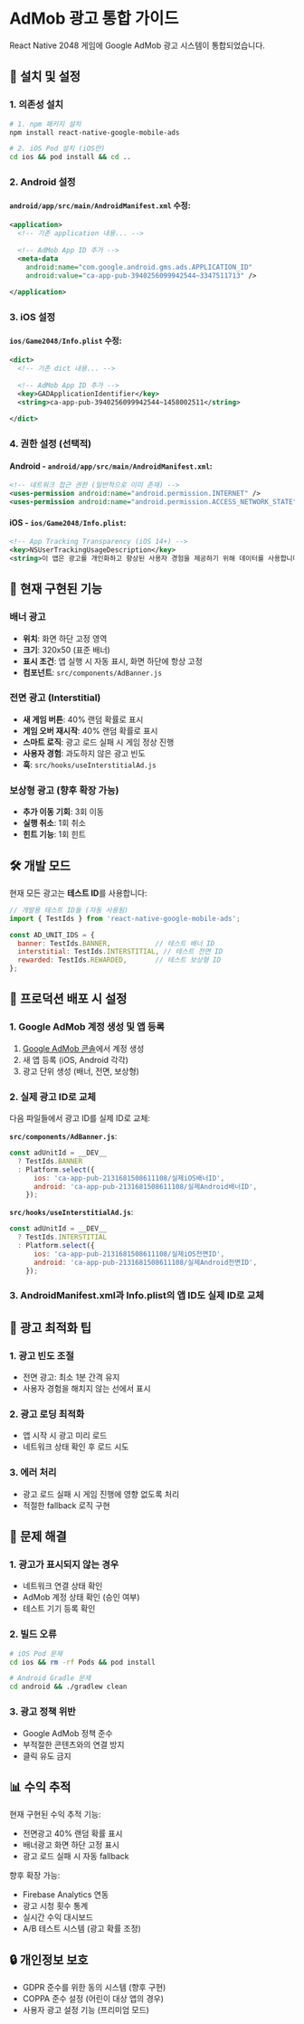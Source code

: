 # AdMob 광고 통합 가이드

React Native 2048 게임에 Google AdMob 광고 시스템이 통합되었습니다.

## 🚀 설치 및 설정

### 1. 의존성 설치

```bash
# 1. npm 패키지 설치
npm install react-native-google-mobile-ads

# 2. iOS Pod 설치 (iOS만)
cd ios && pod install && cd ..
```

### 2. Android 설정

#### `android/app/src/main/AndroidManifest.xml` 수정:

```xml
<application>
  <!-- 기존 application 내용... -->
  
  <!-- AdMob App ID 추가 -->
  <meta-data
    android:name="com.google.android.gms.ads.APPLICATION_ID"
    android:value="ca-app-pub-3940256099942544~3347511713" />
    
</application>
```

### 3. iOS 설정

#### `ios/Game2048/Info.plist` 수정:

```xml
<dict>
  <!-- 기존 dict 내용... -->
  
  <!-- AdMob App ID 추가 -->
  <key>GADApplicationIdentifier</key>
  <string>ca-app-pub-3940256099942544~1458002511</string>
  
</dict>
```

### 4. 권한 설정 (선택적)

#### Android - `android/app/src/main/AndroidManifest.xml`:
```xml
<!-- 네트워크 접근 권한 (일반적으로 이미 존재) -->
<uses-permission android:name="android.permission.INTERNET" />
<uses-permission android:name="android.permission.ACCESS_NETWORK_STATE" />
```

#### iOS - `ios/Game2048/Info.plist`:
```xml
<!-- App Tracking Transparency (iOS 14+) -->
<key>NSUserTrackingUsageDescription</key>
<string>이 앱은 광고를 개인화하고 향상된 사용자 경험을 제공하기 위해 데이터를 사용합니다.</string>
```

## 📱 현재 구현된 기능

### 배너 광고
- **위치**: 화면 하단 고정 영역
- **크기**: 320x50 (표준 배너)
- **표시 조건**: 앱 실행 시 자동 표시, 화면 하단에 항상 고정
- **컴포넌트**: `src/components/AdBanner.js`

### 전면 광고 (Interstitial)
- **새 게임 버튼**: 40% 랜덤 확률로 표시
- **게임 오버 재시작**: 40% 랜덤 확률로 표시  
- **스마트 로직**: 광고 로드 실패 시 게임 정상 진행
- **사용자 경험**: 과도하지 않은 광고 빈도
- **훅**: `src/hooks/useInterstitialAd.js`

### 보상형 광고 (향후 확장 가능)
- **추가 이동 기회**: 3회 이동
- **실행 취소**: 1회 취소
- **힌트 기능**: 1회 힌트

## 🛠️ 개발 모드

현재 모든 광고는 **테스트 ID**를 사용합니다:

```javascript
// 개발용 테스트 ID들 (자동 사용됨)
import { TestIds } from 'react-native-google-mobile-ads';

const AD_UNIT_IDS = {
  banner: TestIds.BANNER,           // 테스트 배너 ID
  interstitial: TestIds.INTERSTITIAL, // 테스트 전면 ID
  rewarded: TestIds.REWARDED,       // 테스트 보상형 ID
};
```

## 🔧 프로덕션 배포 시 설정

### 1. Google AdMob 계정 생성 및 앱 등록

1. [Google AdMob 콘솔](https://admob.google.com/)에서 계정 생성
2. 새 앱 등록 (iOS, Android 각각)
3. 광고 단위 생성 (배너, 전면, 보상형)

### 2. 실제 광고 ID로 교체

다음 파일들에서 광고 ID를 실제 ID로 교체:

**`src/components/AdBanner.js`**:
```javascript
const adUnitId = __DEV__ 
  ? TestIds.BANNER 
  : Platform.select({
      ios: 'ca-app-pub-2131681508611108/실제iOS배너ID',
      android: 'ca-app-pub-2131681508611108/실제Android배너ID',
    });
```

**`src/hooks/useInterstitialAd.js`**:
```javascript
const adUnitId = __DEV__ 
  ? TestIds.INTERSTITIAL 
  : Platform.select({
      ios: 'ca-app-pub-2131681508611108/실제iOS전면ID',
      android: 'ca-app-pub-2131681508611108/실제Android전면ID',
    });
```

### 3. AndroidManifest.xml과 Info.plist의 앱 ID도 실제 ID로 교체

## 🎯 광고 최적화 팁

### 1. 광고 빈도 조절
- 전면 광고: 최소 1분 간격 유지
- 사용자 경험을 해치지 않는 선에서 표시

### 2. 광고 로딩 최적화
- 앱 시작 시 광고 미리 로드
- 네트워크 상태 확인 후 로드 시도

### 3. 에러 처리
- 광고 로드 실패 시 게임 진행에 영향 없도록 처리
- 적절한 fallback 로직 구현

## 🚨 문제 해결

### 1. 광고가 표시되지 않는 경우
- 네트워크 연결 상태 확인
- AdMob 계정 상태 확인 (승인 여부)
- 테스트 기기 등록 확인

### 2. 빌드 오류
```bash
# iOS Pod 문제
cd ios && rm -rf Pods && pod install

# Android Gradle 문제  
cd android && ./gradlew clean
```

### 3. 광고 정책 위반
- Google AdMob 정책 준수
- 부적절한 콘텐츠와의 연결 방지
- 클릭 유도 금지

## 📊 수익 추적

현재 구현된 수익 추적 기능:
- 전면광고 40% 랜덤 확률 표시
- 배너광고 화면 하단 고정 표시
- 광고 로드 실패 시 자동 fallback

향후 확장 가능:
- Firebase Analytics 연동
- 광고 시청 횟수 통계
- 실시간 수익 대시보드
- A/B 테스트 시스템 (광고 확률 조정)

## 🔒 개인정보 보호

- GDPR 준수를 위한 동의 시스템 (향후 구현)
- COPPA 준수 설정 (어린이 대상 앱의 경우)
- 사용자 광고 설정 기능 (프리미엄 모드)